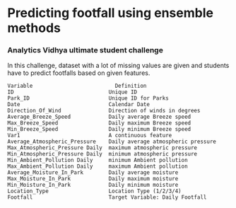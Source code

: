 # Predicting footfall using ensemble methods 
### Analytics Vidhya ultimate student challenge

In this challenge, dataset with a lot of missing values are given and students have to predict footfalls based on given features.
```
Variable                          Definition  
ID                              Unique ID  
Park_ID                         Unique ID for Parks  
Date                            Calendar Date  
Direction_Of_Wind               Direction of winds in degrees  
Average_Breeze_Speed            Daily average Breeze speed  
Max_Breeze_Speed                Daily maximum Breeze speed  
Min_Breeze_Speed                Daily minimum Breeze speed  
Var1                            A continuous feature  
Average_Atmospheric_Pressure    Daily average atmospheric pressure  
Max_Atmospheric_Pressure Daily  maximum atmospheric pressure  
Min_Atmospheric_Pressure Daily  minimum atmospheric pressure  
Min_Ambient_Pollution Daily     minimum Ambient pollution  
Max_Ambient_Pollution Daily     maximum Ambient pollution  
Average_Moisture_In_Park        Daily average moisture  
Max_Moisture_In_Park            Daily maximum moisture  
Min_Moisture_In_Park            Daily minimum moisture  
Location_Type                   Location Type (1/2/3/4)  
Footfall                        Target Variable: Daily Footfall  
```
